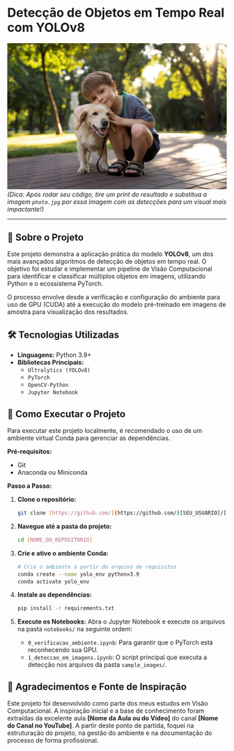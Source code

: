 # Detecção de Objetos em Tempo Real com YOLOv8

![Resultado da Detecção](sample_images/photo.jpg) 
*(Dica: Após rodar seu código, tire um print do resultado e substitua a imagem `photo.jpg` por essa imagem com as detecções para um visual mais impactante!)*

---

## 📖 Sobre o Projeto

Este projeto demonstra a aplicação prática do modelo **YOLOv8**, um dos mais avançados algoritmos de detecção de objetos em tempo real. O objetivo foi estudar e implementar um pipeline de Visão Computacional para identificar e classificar múltiplos objetos em imagens, utilizando Python e o ecossistema PyTorch.

O processo envolve desde a verificação e configuração do ambiente para uso de GPU (CUDA) até a execução do modelo pré-treinado em imagens de amostra para visualização dos resultados.

## 🛠️ Tecnologias Utilizadas

- **Linguagens:** Python 3.9+
- **Bibliotecas Principais:**
  - `Ultralytics (YOLOv8)`
  - `PyTorch`
  - `OpenCV-Python`
  - `Jupyter Notebook`

## 🚀 Como Executar o Projeto

Para executar este projeto localmente, é recomendado o uso de um ambiente virtual Conda para gerenciar as dependências.

**Pré-requisitos:**
- Git
- Anaconda ou Miniconda

**Passo a Passo:**

1.  **Clone o repositório:**
    ```bash
    git clone [https://github.com/](https://github.com/)[SEU_USUARIO]/[NOME_DO_REPOSITORIO].git
    ```

2.  **Navegue até a pasta do projeto:**
    ```bash
    cd [NOME_DO_REPOSITORIO]
    ```

3.  **Crie e ative o ambiente Conda:**
    ```bash
    # Crie o ambiente a partir do arquivo de requisitos
    conda create --name yolo_env python=3.9
    conda activate yolo_env
    ```

4.  **Instale as dependências:**
    ```bash
    pip install -r requirements.txt
    ```

5.  **Execute os Notebooks:**
    Abra o Jupyter Notebook e execute os arquivos na pasta `notebooks/` na seguinte ordem:
    - `0_verificacao_ambiente.ipynb`: Para garantir que o PyTorch está reconhecendo sua GPU.
    - `1_deteccao_em_imagens.ipynb`: O script principal que executa a detecção nos arquivos da pasta `sample_images/`.

## 🙏 Agradecimentos e Fonte de Inspiração

Este projeto foi desenvolvido como parte dos meus estudos em Visão Computacional. A inspiração inicial e a base de conhecimento foram extraídas da excelente aula **[Nome da Aula ou do Vídeo]** do canal **[Nome do Canal no YouTube]**. A partir deste ponto de partida, foquei na estruturação do projeto, na gestão do ambiente e na documentação do processo de forma profissional.
